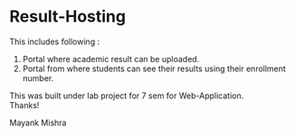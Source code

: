 # Result-Hosting
  
This includes following :  
1. Portal where academic result can be uploaded.  
2. Portal from where students can see their results using their enrollment number.  
  
This was built under lab project for 7 sem for Web-Application.  
Thanks!

Mayank Mishra
